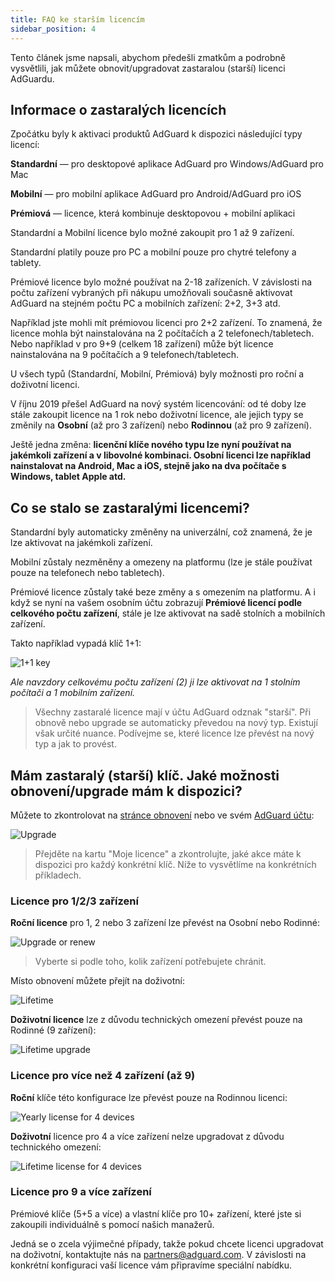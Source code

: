 ```yaml
---
title: FAQ ke starším licencím
sidebar_position: 4
---
```


Tento článek jsme napsali, abychom předešli zmatkům a podrobně vysvětlili, jak můžete obnovit/upgradovat zastaralou (starší) licenci AdGuardu.

## Informace o zastaralých licencích

Zpočátku byly k aktivaci produktů AdGuard k dispozici následující typy licencí:

**Standardní** — pro desktopové aplikace AdGuard pro Windows/AdGuard pro Mac

**Mobilní** — pro mobilní aplikace AdGuard pro Android/AdGuard pro iOS

**Prémiová** — licence, která kombinuje desktopovou + mobilní aplikaci

Standardní a Mobilní licence bylo možné zakoupit pro 1 až 9 zařízení.

Standardní platily pouze pro PC a mobilní pouze pro chytré telefony a tablety.

Prémiové licence bylo možné používat na 2-18 zařízeních. V závislosti na počtu zařízení vybraných při nákupu umožňovali současně aktivovat AdGuard na stejném počtu PC a mobilních zařízení: 2+2, 3+3 atd.

Například jste mohli mít prémiovou licenci pro 2+2 zařízení. To znamená, že licence mohla být nainstalována na 2 počítačích a 2 telefonech/tabletech. Nebo například v pro 9+9 (celkem 18 zařízení) může být licence nainstalována na 9 počítačích a 9 telefonech/tabletech.

U všech typů (Standardní, Mobilní, Prémiová) byly možnosti pro roční a doživotní licenci.

V říjnu 2019 přešel AdGuard na nový systém licencování: od té doby lze stále zakoupit licence na 1 rok nebo doživotní licence, ale jejich typy se změnily na **Osobní** (až pro 3 zařízení) nebo **Rodinnou** (až pro 9 zařízení).

Ještě jedna změna: **licenční klíče nového typu lze nyní používat na jakémkoli zařízení a v libovolné kombinaci. Osobní licenci lze například nainstalovat na Android, Mac a iOS, stejně jako na dva počítače s Windows, tablet Apple atd.**

## Co se stalo se zastaralými licencemi?

Standardní byly automaticky změněny na univerzální, což znamená, že je lze aktivovat na jakémkoli zařízení.

Mobilní zůstaly nezměněny a omezeny na platformu (lze je stále používat pouze na telefonech nebo tabletech).

Prémiové licence zůstaly také beze změny a s omezením na platformu. A i když se nyní na vašem osobním účtu zobrazují **Prémiové licencí podle celkového počtu zařízení**, stále je lze aktivovat na sadě stolních a mobilních zařízení.

Takto například vypadá klíč 1+1:

![1+1 key](https://cdn.adtidy.org/public/Adguard/kb/newscreenshots/En/General/legacy-licenses/1.outdatedlicenses_en.png)

*Ale navzdory celkovému počtu zařízení (2) ji lze aktivovat na 1 stolním počítači a 1 mobilním zařízení.*
> Všechny zastaralé licence mají v účtu AdGuard odznak "starší". Při obnově nebo upgrade se automaticky převedou na nový typ. Existují však určité nuance. Podívejme se, které licence lze převést na nový typ a jak to provést.

## Mám zastaralý (starší) klíč. Jaké možnosti obnovení/upgrade mám k dispozici?

Můžete to zkontrolovat na [stránce obnovení](https://adguard.com/renew.html) nebo ve svém [AdGuard účtu](https://my.adguard.com/main.html):

![Upgrade](https://cdn.adtidy.org/public/Adguard/kb/newscreenshots/En/General/legacy-licenses/2.switch_en.png)
> Přejděte na kartu "Moje licence" a zkontrolujte, jaké akce máte k dispozici pro každý konkrétní klíč. Níže to vysvětlíme na konkrétních příkladech.

### Licence pro 1/2/3 zařízení

**Roční licence** pro 1, 2 nebo 3 zařízení lze převést na Osobní nebo Rodinné:

![Upgrade or renew](https://cdn.adtidy.org/public/Adguard/kb/newscreenshots/En/General/legacy-licenses/3.yearly_en.png)
> Vyberte si podle toho, kolik zařízení potřebujete chránit.

Místo obnovení můžete přejít na doživotní:

![Lifetime](https://cdn.adtidy.org/public/Adguard/kb/newscreenshots/En/General/legacy-licenses/4.lifetime_en.png)

**Doživotní licence** lze z důvodu technických omezení převést pouze na Rodinné (9 zařízení):

![Lifetime upgrade](https://cdn.adtidy.org/public/Adguard/kb/newscreenshots/En/General/legacy-licenses/5.lifetimeupgrade_en.png)

### Licence pro více než 4 zařízení (až 9)

**Roční** klíče této konfigurace lze převést pouze na Rodinnou licenci:

![Yearly license for 4 devices](https://cdn.adtidy.org/public/Adguard/kb/newscreenshots/En/General/legacy-licenses/6.yearly4+devices_en.png)

**Doživotní** licence pro 4 a více zařízení nelze upgradovat z důvodu technického omezení:

![Lifetime license for 4 devices](https://cdn.adtidy.org/public/Adguard/kb/newscreenshots/En/General/legacy-licenses/7.lifetime4+devices_en.png)

### Licence pro 9 a více zařízení

Prémiové klíče (5+5 a více) a vlastní klíče pro 10+ zařízení, které jste si zakoupili individuálně s pomocí našich manažerů.

Jedná se o zcela výjimečné případy, takže pokud chcete licenci upgradovat na doživotní, kontaktujte nás na partners@adguard.com. V závislosti na konkrétní konfiguraci vaší licence vám připravíme speciální nabídku.
